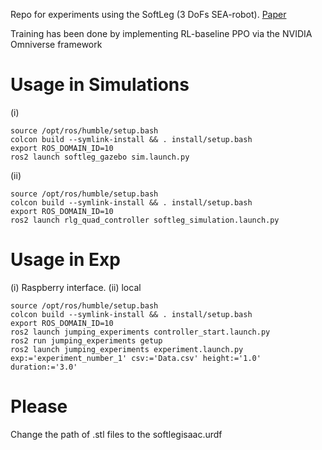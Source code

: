 Repo for experiments using the SoftLeg (3 DoFs SEA-robot). 
[Paper](https://ieeexplore.ieee.org/abstract/document/10529546)

Training has been done by implementing RL-baseline PPO via the NVIDIA Omniverse framework 


# Usage in Simulations
(i)
```
source /opt/ros/humble/setup.bash
colcon build --symlink-install && . install/setup.bash
export ROS_DOMAIN_ID=10
ros2 launch softleg_gazebo sim.launch.py
 ```
(ii)
```
source /opt/ros/humble/setup.bash
colcon build --symlink-install && . install/setup.bash
export ROS_DOMAIN_ID=10
ros2 launch rlg_quad_controller softleg_simulation.launch.py
```

# Usage in Exp

(i) Raspberry interface.
(ii) local
```
source /opt/ros/humble/setup.bash
colcon build --symlink-install && . install/setup.bash
export ROS_DOMAIN_ID=10
ros2 launch jumping_experiments controller_start.launch.py
ros2 run jumping_experiments getup
ros2 launch jumping_experiments experiment.launch.py exp:='experiment_number_1' csv:='Data.csv' height:='1.0' duration:='3.0'
```


# Please
Change the path of .stl files to the softlegisaac.urdf
